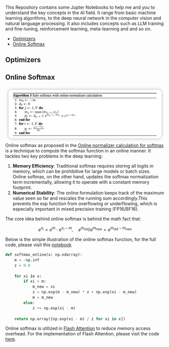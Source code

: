 This Repository contains some Jupter Notebooks to help me and you to understand the key concepts in the AI field. It range from basic machine learning algorithms, to the deep neural network in the computer vision and natural language processing. It also includes concepts such as LLM training and fine-tuning, reinforcement learning, meta-learning and and so on. 

- [Optimizers](#optimizers)
- [Online Softmax](#online-softmax)

## Optimizers




## Online Softmax 
![](./assets/Online_Softmax.png)
Online softmax as proposed in the [Online normalizer calculation for softmax](https://arxiv.org/pdf/1805.02867) is a technique to compute the softmax function in an online manner. It tackles two key problems in the deep learning:
1. **Memory Efficiency**: Traditional softmax requires storing all logits in memory, which can be prohibitive for large models or batch sizes. Online softmax, on the other hand, updates the softmax normalization term incrementally, allowing it to operate with a constant memory footprint.
2. **Numerical Stability**: The online formulation keeps track of the maximum value seen so far and rescales the running sum accordingly.This prevents the exp function from overflowing or underflowing, which is especially important in mixed precision training (FP16/BF16).

The core idea behind online softmax is behind the math fact that:

$$
e^{x_i} = e^{m} \cdot e^{x_i - m}, \quad e^{m_{\text{old}}} / e^{m_{\text{new}}} = e^{m_{\text{old}} - m_{\text{new}}}
$$

Below is the simple illustration of the online softmax function, for the full code, please visit this [notebook](https://github.com/YYZhang2025/AI-Notebooks/blob/main/online_softmax.ipynb)

```Python
def softmax_online(x: np.ndarray):
    m = -np.inf
    z = 0.0

    for xi in x:
        if xi > m:
            m_new = xi
            z = np.exp(m - m_new) * z + np.exp(xi - m_new)
            m = m_new
        else:
            z += np.exp(xi - m)

    return np.array([np.exp(xi - m) / z for xi in x])
```

Online softmax is utilized in [Flash Attention](https://arxiv.org/abs/2205.14135) to reduce memory access overhead. For the implementation of Flash Attention, please visit the code [here](https://github.com/YYZhang2025/100-AI-Code/blob/main/05_flash_attention.ipynb). 